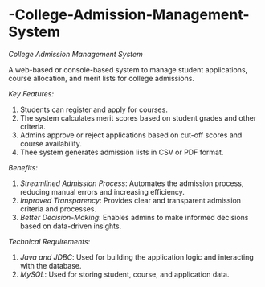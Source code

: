 # -College-Admission-Management-System
*College Admission Management System*

A web-based or console-based system to manage student applications, course allocation, and merit lists for college admissions.

*Key Features:*

1.  Students can register and apply for courses.
2.  The system calculates merit scores based on student grades and other criteria.
3.  Admins approve or reject applications based on cut-off scores and course availability.
4.  Thee system generates admission lists in CSV or PDF format.

*Benefits:*

1. *Streamlined Admission Process*: Automates the admission process, reducing manual errors and increasing efficiency.
2. *Improved Transparency*: Provides clear and transparent admission criteria and processes.
3. *Better Decision-Making*: Enables admins to make informed decisions based on data-driven insights.

*Technical Requirements:*

1. *Java and JDBC*: Used for building the application logic and interacting with the database.
2. *MySQL*: Used for storing student, course, and application data.


